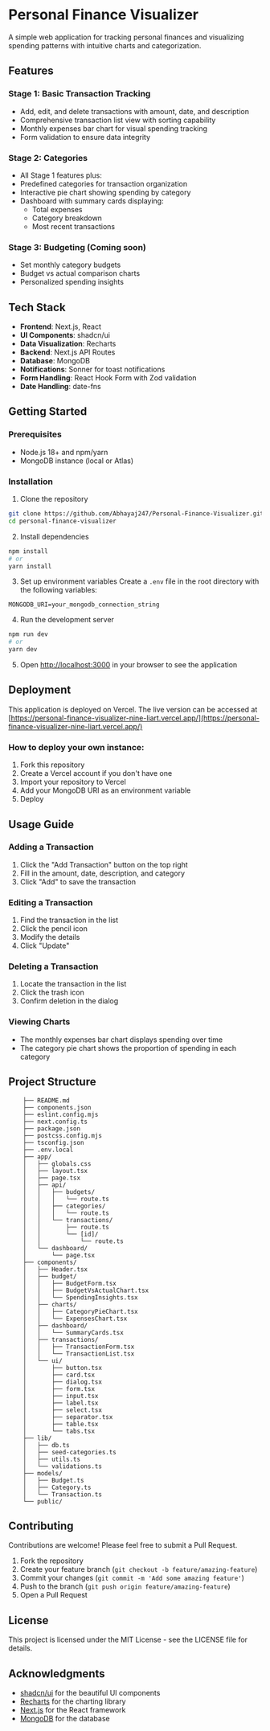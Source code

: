 # Personal Finance Visualizer

A simple web application for tracking personal finances and visualizing spending patterns with intuitive charts and categorization.

## Features

### Stage 1: Basic Transaction Tracking
- Add, edit, and delete transactions with amount, date, and description
- Comprehensive transaction list view with sorting capability
- Monthly expenses bar chart for visual spending tracking
- Form validation to ensure data integrity

### Stage 2: Categories
- All Stage 1 features plus:
- Predefined categories for transaction organization
- Interactive pie chart showing spending by category
- Dashboard with summary cards displaying:
  - Total expenses
  - Category breakdown
  - Most recent transactions

### Stage 3: Budgeting (Coming soon)
- Set monthly category budgets
- Budget vs actual comparison charts
- Personalized spending insights

## Tech Stack

- **Frontend**: Next.js, React
- **UI Components**: shadcn/ui
- **Data Visualization**: Recharts
- **Backend**: Next.js API Routes
- **Database**: MongoDB
- **Notifications**: Sonner for toast notifications
- **Form Handling**: React Hook Form with Zod validation
- **Date Handling**: date-fns

## Getting Started

### Prerequisites
- Node.js 18+ and npm/yarn
- MongoDB instance (local or Atlas)

### Installation

1. Clone the repository
```bash
git clone https://github.com/Abhayaj247/Personal-Finance-Visualizer.git
cd personal-finance-visualizer
```

2. Install dependencies
```bash
npm install
# or
yarn install
```

3. Set up environment variables
Create a `.env` file in the root directory with the following variables:
```
MONGODB_URI=your_mongodb_connection_string
```

4. Run the development server
```bash
npm run dev
# or
yarn dev
```

5. Open [http://localhost:3000](http://localhost:3000) in your browser to see the application

## Deployment

This application is deployed on Vercel. The live version can be accessed at [https://personal-finance-visualizer-nine-liart.vercel.app/](https://personal-finance-visualizer-nine-liart.vercel.app/)

### How to deploy your own instance:

1. Fork this repository
2. Create a Vercel account if you don't have one
3. Import your repository to Vercel
4. Add your MongoDB URI as an environment variable
5. Deploy

## Usage Guide

### Adding a Transaction
1. Click the "Add Transaction" button on the top right
2. Fill in the amount, date, description, and category
3. Click "Add" to save the transaction

### Editing a Transaction
1. Find the transaction in the list
2. Click the pencil icon
3. Modify the details
4. Click "Update"

### Deleting a Transaction
1. Locate the transaction in the list
2. Click the trash icon
3. Confirm deletion in the dialog

### Viewing Charts
- The monthly expenses bar chart displays spending over time
- The category pie chart shows the proportion of spending in each category

## Project Structure

``` /
    ├── README.md
    ├── components.json
    ├── eslint.config.mjs
    ├── next.config.ts
    ├── package.json
    ├── postcss.config.mjs
    ├── tsconfig.json
    ├── .env.local
    ├── app/
    │   ├── globals.css
    │   ├── layout.tsx
    │   ├── page.tsx
    │   ├── api/
    │   │   ├── budgets/
    │   │   │   └── route.ts
    │   │   ├── categories/
    │   │   │   └── route.ts
    │   │   └── transactions/
    │   │       ├── route.ts
    │   │       └── [id]/
    │   │           └── route.ts
    │   └── dashboard/
    │       └── page.tsx
    ├── components/
    │   ├── Header.tsx
    │   ├── budget/
    │   │   ├── BudgetForm.tsx
    │   │   ├── BudgetVsActualChart.tsx
    │   │   └── SpendingInsights.tsx
    │   ├── charts/
    │   │   ├── CategoryPieChart.tsx
    │   │   └── ExpensesChart.tsx
    │   ├── dashboard/
    │   │   └── SummaryCards.tsx
    │   ├── transactions/
    │   │   ├── TransactionForm.tsx
    │   │   └── TransactionList.tsx
    │   └── ui/
    │       ├── button.tsx
    │       ├── card.tsx
    │       ├── dialog.tsx
    │       ├── form.tsx
    │       ├── input.tsx
    │       ├── label.tsx
    │       ├── select.tsx
    │       ├── separator.tsx
    │       ├── table.tsx
    │       └── tabs.tsx
    ├── lib/
    │   ├── db.ts
    │   ├── seed-categories.ts
    │   ├── utils.ts
    │   └── validations.ts
    ├── models/
    │   ├── Budget.ts
    │   ├── Category.ts
    │   └── Transaction.ts
    └── public/

```

## Contributing

Contributions are welcome! Please feel free to submit a Pull Request.

1. Fork the repository
2. Create your feature branch (`git checkout -b feature/amazing-feature`)
3. Commit your changes (`git commit -m 'Add some amazing feature'`)
4. Push to the branch (`git push origin feature/amazing-feature`)
5. Open a Pull Request

## License

This project is licensed under the MIT License - see the LICENSE file for details.

## Acknowledgments

- [shadcn/ui](https://ui.shadcn.com/) for the beautiful UI components
- [Recharts](https://recharts.org/) for the charting library
- [Next.js](https://nextjs.org/) for the React framework
- [MongoDB](https://www.mongodb.com/) for the database
